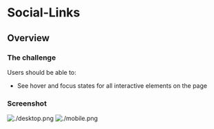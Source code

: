 # Social-Links

## Overview

### The challenge

Users should be able to:

- See hover and focus states for all interactive elements on the page

### Screenshot

![./desktop.png](./desktop.png)
![./mobile.png](./mobile.png)